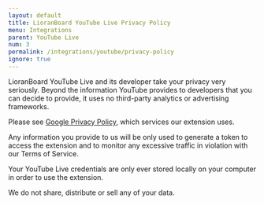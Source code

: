 ```yaml
---
layout: default
title: LioranBoard YouTube Live Privacy Policy
menu: Integrations
parent: YouTube Live
num: 3
permalink: /integrations/youtube/privacy-policy
ignore: true
---
```


LioranBoard YouTube Live and its developer take your privacy very seriously. Beyond the information YouTube provides to developers that you can decide to provide, it uses no third-party analytics or advertising frameworks.

Please see [Google Privacy Policy](https://policies.google.com/privacy), which services our extension uses.

Any information you provide to us will be only used to generate a token to access the extension and to monitor any excessive traffic in violation with our Terms of Service. 

Your YouTube Live credentials are only ever stored locally on your computer in order to use the extension. 

We do not share, distribute or sell any of your data. 


